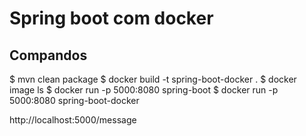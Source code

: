 # Spring boot com docker

## Compandos

$ mvn clean package
$ docker build -t spring-boot-docker .
$ docker image ls
$ docker run -p 5000:8080 spring-boot
$ docker run -p 5000:8080 spring-boot-docker 

http://localhost:5000/message
